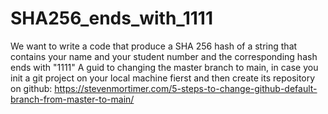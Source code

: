 # SHA256_ends_with_1111
We want to write a code that produce a SHA 256 hash of a string that contains your name and your student number and the corresponding hash ends with "1111"
A guid to changing the master branch to main, in case you init a git project on your local machine fierst and then create its repository on github: 
https://stevenmortimer.com/5-steps-to-change-github-default-branch-from-master-to-main/

